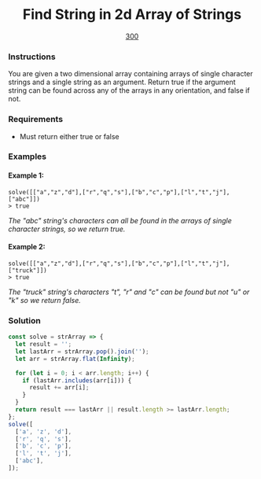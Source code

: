 <div align="center">
  <h1>Find String in 2d Array of Strings</h1>
  <a href="https://prep-app-prod.herokuapp.com/problems/300" target="_blank">300</a>
</div>

### Instructions

You are given a two dimensional array containing arrays of single character
strings and a single string as an argument. Return true if the argument string
can be found across any of the arrays in any orientation, and false if not.

### Requirements

- Must return either true or false

### Examples

#### Example 1:

```shell
solve([["a","z","d"],["r","q","s"],["b","c","p"],["l","t","j"], ["abc"]])
> true
```

_The "abc" string's characters can all be found in the arrays of single
character strings, so we return true._

#### Example 2:

```shell
solve([["a","z","d"],["r","q","s"],["b","c","p"],["l","t","j"], ["truck"]])
> true
```

_The "truck" string's characters "t", "r" and "c" can be found but not "u" or
"k" so we return false._

### Solution

```javascript
const solve = strArray => {
  let result = '';
  let lastArr = strArray.pop().join('');
  let arr = strArray.flat(Infinity);

  for (let i = 0; i < arr.length; i++) {
    if (lastArr.includes(arr[i])) {
      result += arr[i];
    }
  }
  return result === lastArr || result.length >= lastArr.length;
};
solve([
  ['a', 'z', 'd'],
  ['r', 'q', 's'],
  ['b', 'c', 'p'],
  ['l', 't', 'j'],
  ['abc'],
]);
```
